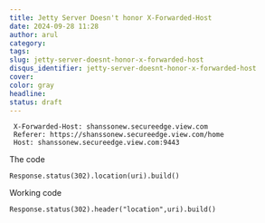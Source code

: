 ```yaml
---
title: Jetty Server Doesn't honor X-Forwarded-Host
date: 2024-09-28 11:28
author: arul
category:
tags:
slug: jetty-server-doesnt-honor-x-forwarded-host
disqus_identifier: jetty-server-doesnt-honor-x-forwarded-host
cover:
color: gray
headline:
status: draft
---
```



```
 X-Forwarded-Host: shanssonew.secureedge.view.com
 Referer: https://shanssonew.secureedge.view.com/home
 Host: shanssonew.secureedge.view.com:9443
```

The code 

```
Response.status(302).location(uri).build()
```


Working code

```
Response.status(302).header("location",uri).build()
```